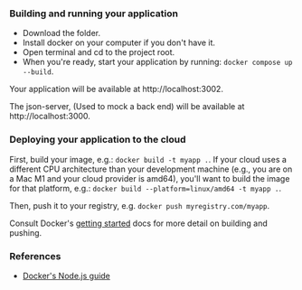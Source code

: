 ### Building and running your application

- Download the folder. 
- Install docker on your computer if you don't have it.
- Open terminal and cd to the project root. 
- When you're ready, start your application by running:
`docker compose up --build`.

Your application will be available at http://localhost:3002.

The json-server, (Used to mock a back end) will be available at http://localhost:3000.

### Deploying your application to the cloud

First, build your image, e.g.: `docker build -t myapp .`.
If your cloud uses a different CPU architecture than your development
machine (e.g., you are on a Mac M1 and your cloud provider is amd64),
you'll want to build the image for that platform, e.g.:
`docker build --platform=linux/amd64 -t myapp .`.

Then, push it to your registry, e.g. `docker push myregistry.com/myapp`.

Consult Docker's [getting started](https://docs.docker.com/go/get-started-sharing/)
docs for more detail on building and pushing.

### References
* [Docker's Node.js guide](https://docs.docker.com/language/nodejs/)